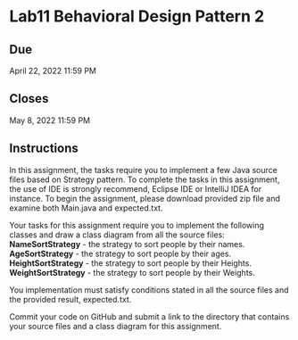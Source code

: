 # Lab11 Behavioral Design Pattern 2
## Due 
April 22, 2022 11:59 PM
## Closes 
May 8, 2022 11:59 PM
## Instructions
In this assignment, the tasks require you to implement a few Java source files based on Strategy pattern. To complete the tasks in this assignment, the use of IDE is strongly recommend, Eclipse IDE or IntelliJ IDEA for instance. To begin the assignment, please download provided zip file and examine both Main.java and expected.txt.

Your tasks for this assignment require you to implement the following classes and draw a class diagram from all the source files: \
**NameSortStrategy** - the strategy to sort people by their names. \
**AgeSortStrategy** - the strategy to sort people by their ages. \
**HeightSortStrategy** - the strategy to sort people by their Heights. \
**WeightSortStrategy** - the strategy to sort people by their Weights. 

You implementation must satisfy conditions stated in all the source files and the provided result, expected.txt.

Commit your code on GitHub and submit a link to the directory that contains your source files and a class diagram for this assignment.